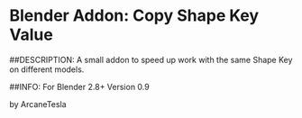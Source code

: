 # Blender Addon: Copy Shape Key Value 

##DESCRIPTION:
A small addon to speed up work with the same Shape Key on different models.

##INFO:
For Blender 2.8+
Version 0.9

by ArcaneTesla

